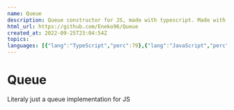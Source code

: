 ```yaml
---
name: Queue
description: Queue constructor for JS, made with typescript. Made with the purpose of use it whenever I need to, without having to create a constructor for it
html_url: https://github.com/Eneko96/Queue
created_at: 2022-09-25T23:04:54Z
topics: 
languages: [{"lang":"TypeScript","perc":79},{"lang":"JavaScript","perc":20}]
---
```

# Queue

Literaly just a queue implementation for JS
